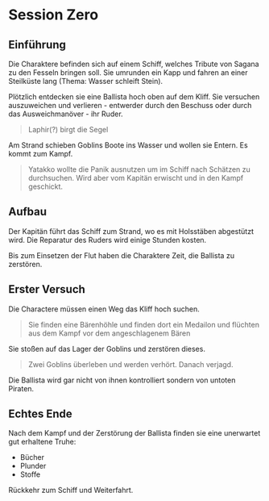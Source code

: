 # Session Zero
## Einführung
Die Charaktere befinden sich auf einem Schiff, welches Tribute von Sagana zu den Fesseln bringen soll.
Sie umrunden ein Kapp und fahren an einer Steilküste lang (Thema: Wasser schleift Stein).

Plötzlich entdecken sie eine Ballista hoch oben auf dem Kliff. Sie versuchen auszuweichen und verlieren - entwerder
durch den Beschuss oder durch das Ausweichmanöver - ihr Ruder.
>Laphir(?) birgt die Segel

Am Strand schieben Goblins Boote ins Wasser und wollen sie Entern. Es kommt zum Kampf.
>Yatakko wollte die Panik ausnutzen um im Schiff nach Schätzen zu durchsuchen. Wird aber
vom Kapitän erwischt und in den Kampf geschickt.   

## Aufbau
Der Kapitän führt das Schiff zum Strand, wo es mit Holsstäben abgestützt wird.
Die Reparatur des Ruders wird einige Stunden kosten. 

Bis zum Einsetzen der Flut haben die Charaktere Zeit, die Ballista zu zerstören.

## Erster Versuch
Die Charactere müssen einen Weg das Kliff hoch suchen.
> Sie finden eine Bärenhöhle und finden dort ein Medailon und flüchten aus dem Kampf vor
dem angeschlagenem Bären 

Sie stoßen auf das Lager der Goblins und zerstören dieses.
> Zwei Goblins überleben und werden verhört. Danach verjagd. 

Die Ballista wird gar nicht von ihnen kontrolliert sondern von untoten Piraten.

## Echtes Ende
Nach dem Kampf und der Zerstörung der Ballista finden sie eine unerwartet gut erhaltene Truhe:
* Bücher
* Plunder
* Stoffe

Rückkehr zum Schiff und Weiterfahrt.
